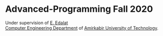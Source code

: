 # Advanced-Programming Fall 2020

Under supervision of [E. Edalat](https://ce.aut.ac.ir/~edalat)<br>
[Computer Engineering Department](https://ceit.aut.ac.ir/) of [Amirkabir University of Technology](https://aut.ac.ir/).